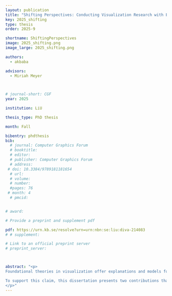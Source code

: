 ```yaml
---
layout: publication
title: "Shifting Perspectives: Conducting Visualization Research with Entanglement Epistemology"
key: 2025_shifting
type: thesis
order: 2025-9

shortname: ShiftingPerspectives
image: 2025_shifting.png
image_large: 2025_shifting.png

authors:
  - akbaba

advisors:
  - Miriah Meyer

  

# journal-short: CGF
year: 2025

institution: LiU 

thesis_type: PhD thesis

month: Fall

bibentry: phdthesis
bib:
  # journal: Computer Graphics Forum
  # booktitle:
  # editor:
  # publisher: Computer Graphics Forum
  # address:
 # doi: 10.3384/9789181181654
  # url:
  # volume:
  # number:
  #pages: 76
 # month: 4
  # pmcid:


# award: 

# Provide a preprint and supplement pdf

pdf: https://urn.kb.se/resolve?urn=urn:nbn:se:liu:diva-214083
# # supplement:

# Link to an official preprint server
# preprint_server: 



abstract: "<p>
Foundational theories in visualization offer explanations and models for how people use visualizations to interpret data. A recent turn in visualization research has drawn attention to the ways in which these theories have limited explanatory power. Instead, researchers are drawing on alternative theories of knowledge, or epistemology, to address persistent problems in the field. This dissertation joins the conversation, presenting entanglement theory for visualization as an alternative epistemological theory and illustrative case studies that demonstrate how alternative theory in visualization shifts our attention and thus alters visualization research outcomes.

To support this claim, this dissertation presents two contributions that illustrate the productive capacity of feminist theory to contribute to visualization research. The first contribution is a novel theory for visualization transposed from feminist entanglement theory. Entanglement theory for visualization shifts the definitions of data, visualization, and insight toward relational and situated objects that are inseparable from feminist objects of concern: ethics, power, and privilege. Along with new definitions of data, visualization, and insights, we present three ways we mobilize feminist epistemology across visualization as the second contribution. The second contribution consists of three case studies demonstrating how feminist visualization theory drew our attention to previously ignored aspects of visualization design guidelines, the role of knowledge, and ethics in collaborative frameworks. Each case study illustrates the productive nature of approaching visualization research with an alternative epistemology.
</p>"
---
```

